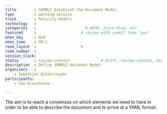 ```yaml
---
title        : SAMMv2 Establish the Document Model
type         : working-session
track        : Maturity Models
technology   :
categories   :                      # GDPR, Juice Shop, etc.
featured     :                    # review with summit team "yes"
when_day     : Wed
when_time    : PM-1
room_layout  :                    #
room_number  :
session_slack:
status       : review-content              # draft, review-content, done
description  : Define SAMMv2 document Model
organizers   :
    - Sebastien Deleersnyder
participants:
    - Yan Kravchenko

---
```


The aim is to reach a consensus on which elements we need to have in order to be able to describe the document and to arrive at a YAML format.
